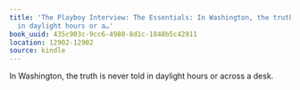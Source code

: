 ```yaml
---
title: 'The Playboy Interview: The Essentials: In Washington, the truth is never told
  in daylight hours or a…'
book_uuid: 435c903c-9cc6-4980-8d1c-1848b5c42911
location: 12902-12902
source: kindle
---
```


In Washington, the truth is never told in daylight hours or across a desk.